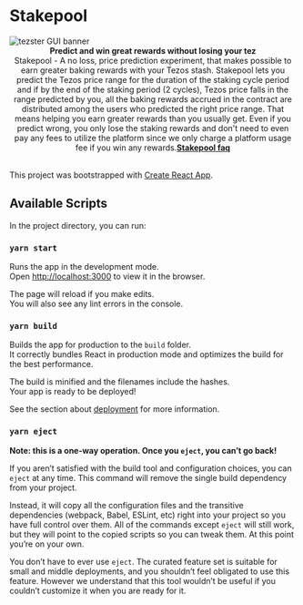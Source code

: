 # Stakepool

<img  src="https://tezster.s3-ap-southeast-1.amazonaws.com/TEZSTER_GUI/1_jDB5enULQVo2UfeiwD32qA.png"  alt="tezster GUI banner" align="center" />

<br />

<div align="center"><strong>Predict and win great rewards without losing your tez</strong></div>

<div align="center">Stakepool - A no loss, price prediction experiment, that makes possible to earn greater baking rewards with your Tezos stash.
  Stakepool lets you predict the Tezos price range for the duration of the staking cycle period and if by the end of the staking period (2 cycles), Tezos price falls in the range predicted by you, all the baking rewards accrued in the contract are distributed among the users who predicted the right price range. That means helping you earn greater rewards than you usually get. Even if you predict wrong, you only lose the staking rewards and don't need to even pay any fees to utilize the platform since we only charge a platform usage fee if you win any rewards.<a  href="https://beta.tezster.tech"><b>Stakepool faq</b></a>
</div>

<br />

This project was bootstrapped with [Create React App](https://github.com/facebook/create-react-app).

## Available Scripts

In the project directory, you can run:

### `yarn start`

Runs the app in the development mode.<br />
Open [http://localhost:3000](http://localhost:3000) to view it in the browser.

The page will reload if you make edits.<br />
You will also see any lint errors in the console.

### `yarn build`

Builds the app for production to the `build` folder.<br />
It correctly bundles React in production mode and optimizes the build for the best performance.

The build is minified and the filenames include the hashes.<br />
Your app is ready to be deployed!

See the section about [deployment](https://facebook.github.io/create-react-app/docs/deployment) for more information.

### `yarn eject`

**Note: this is a one-way operation. Once you `eject`, you can’t go back!**

If you aren’t satisfied with the build tool and configuration choices, you can `eject` at any time. This command will remove the single build dependency from your project.

Instead, it will copy all the configuration files and the transitive dependencies (webpack, Babel, ESLint, etc) right into your project so you have full control over them. All of the commands except `eject` will still work, but they will point to the copied scripts so you can tweak them. At this point you’re on your own.

You don’t have to ever use `eject`. The curated feature set is suitable for small and middle deployments, and you shouldn’t feel obligated to use this feature. However we understand that this tool wouldn’t be useful if you couldn’t customize it when you are ready for it.
